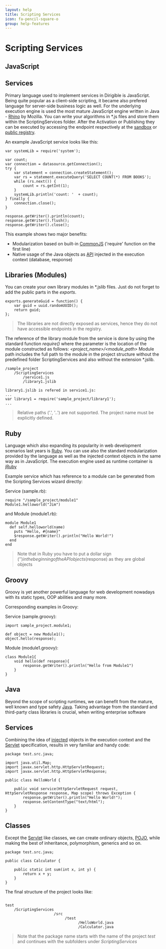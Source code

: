 ```yaml
---
layout: help
title: Scripting Services
icon: fa-pencil-square-o
group: help-features
---
```


Scripting Services
===

JavaScript
---

Services
---

Primary language used to implement services in Dirigible is JavaScript. Being quite popular as a client-side scripting, it became also prefered language for server-side business logic as well.
For the underlying execution engine is used the most mature JavaScript engine written in Java - [Rhino](https://developer.mozilla.org/en-US/docs/Rhino) by Mozilla.
You can write your algorithms in *.js files and store them within the ScriptingServices folder. After the Activation or Publishing they can be executed by accessing the endpoint respectively at the [sandbox](activation.html) or [public registry](publication.html).

An example JavaScript service looks like this:

<pre><code>var systemLib = require('system');

var count;
var connection = datasource.getConnection();
try {
    var statement = connection.createStatement();
    var rs = statement.executeQuery('SELECT COUNT(*) FROM BOOKS');
    while (rs.next()) {
        count = rs.getInt(1);
    }
    systemLib.println('count: '  + count);
} finally {
    connection.close();
}

response.getWriter().println(count);
response.getWriter().flush();
response.getWriter().close();
</code></pre>

This example shows two major benefits:

*	Modularization based on built-in [CommonJS](http://wiki.commonjs.org/wiki/CommonJS) ('require' function on the first line)
*	Native usage of the Java objects as [API](api.html) injected in the execution context (database, response)

Libraries (Modules)
---

You can create your own library modules in *.jslib files. Just do not forget to add the public parts in the *exports*.

<pre><code>exports.generateGuid = function() {
    var guid = uuid.randomUUID();
    return guid;
};
</code></pre>

> The libraries are not directly exposed as services, hence they do not have accessible endpoints in the registry.

The reference of the library module from the service is done by using the standard function *require()* where the parameter is the location of the module constructed as follows:
*<project_name>/<module_path>*
Module path includes the full path to the module in the project structure without the predefined folder ScriptingServices and also without the extension *.jslib.


<pre><code>/sample_project
    /ScriptingServices
        /service1.js
        /library1.jslib
        
library1.jslib is refered in service1.js:
...
var library1 = require('sample_project/library1');
...
</code></pre>

> Relative paths ('.', '..') are not supported. The project name must be explicitly defined.

Ruby
---

Language which also expanding its popularity in web development scenarios last years is [Ruby](http://www.ruby-lang.org/en/).
You can use also the standard modularization provided by the language as well as the injected context objects in the same way as in JavaScript.
The execution engine used as runtime container is [jRuby](http://jruby.org/)

Example service which has reference to a module can be generated from the Scripting Services wizard directly:

Service (sample.rb):

<pre><code>require "/sample_project/module1"
Module1.helloworld("Jim")
</code></pre>

and Module (module1.rb):

<pre><code>module Module1
  def self.helloworld(name)
    puts "Hello, #{name}"
    $response.getWriter().println("Hello World!")
  end
end
</code></pre>

> Note that in Ruby you have to put a dollar sign ('$') in the beginning of the API objects ($response) as they are global objects

Groovy
---

Groovy is yet another powerful language for web development nowadays with its static types, OOP abilities and many more.

Corresponding examples in Groovy:

Service (sample.groovy):
<pre><code>import sample_project.module1;

def object = new Module1();
object.hello(response);
</code></pre>

Module (module1.groovy):

<pre><code>class Module1{
    void hello(def response){
        response.getWriter().println("Hello from Module1")
    }
}
</code></pre>

Java
---

Beyond the scope of scripting runtimes, we can benefit from the mature, well known and type safety [Java](http://en.wikipedia.org/wiki/Java_(programming_language)). 
Taking advantage from the standard and third-party class libraries is crucial, when writing enterprise software

Services
---

Combining the idea of [injected](http://www.dirigible.io/help/api.html) objects in the execution context and the [Servlet](http://en.wikipedia.org/wiki/Java_Servlet) specification, results in very familiar and handy code:

<pre><code>package test.src.java;

import java.util.Map;
import javax.servlet.http.HttpServletRequest;
import javax.servlet.http.HttpServletResponse;

public class HelloWorld {

    public void service(HttpServletRequest request, HttpServletResponse response, Map<String, Object> scope) throws Exception {
        response.getWriter().println("Hello World!");
        response.setContentType("text/html");
    }
}
</code></pre>

Classes
---

Except the [Servlet](http://en.wikipedia.org/wiki/Java_Servlet) like classes, we can create ordinary objects, [POJO](http://en.wikipedia.org/wiki/Plain_Old_Java_Object), while making the best of inheritance, polymorphism, generics and so on.

<pre><code>package test.src.java;

public class Calculator {

    public static int sum(int x, int y) {
        return x + y;
    }
}
</code></pre>

The final structure of the project looks like:
<pre><code>
test
    /ScriptingServices
                      /src
                           /test
                                 /HelloWorld.java
                                 /Calculator.java
</code></pre>

> Note that the package name starts with the name of the project *test* and continues with the subfolders under *ScriptingServices*
